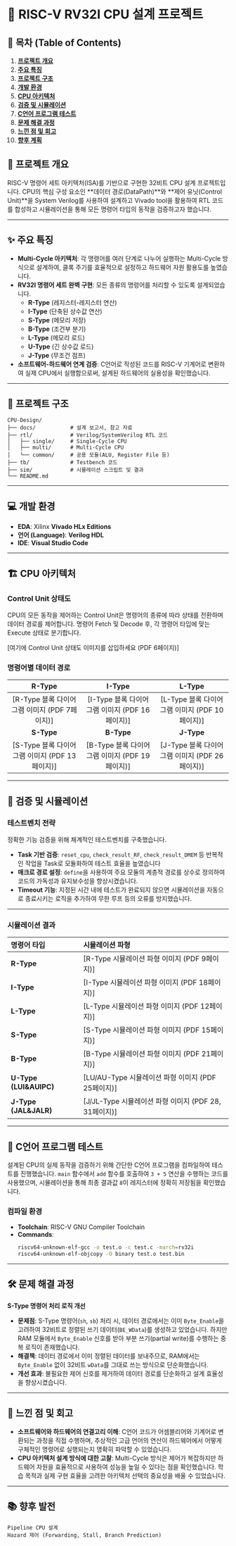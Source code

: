 # 📌 RISC-V RV32I CPU 설계 프로젝트

## 📜 목차 (Table of Contents)

1.  [**프로젝트 개요**](#-프로젝트-개요)
2.  [**주요 특징**](#-주요-특징)
3.  [**프로젝트 구조**](#-프로젝트-구조)
4.  [**개발 환경**](#-개발-환경)
5.  [**CPU 아키텍처**](#-cpu-아키텍처)
6.  [**검증 및 시뮬레이션**](#-검증-및-시뮬레이션)
7.  [**C언어 프로그램 테스트**](#-c언어-프로그램-테스트)
8.  [**문제 해결 과정**](#-문제-해결-과정)
9.  [**느낀 점 및 회고**](#-느낀-점-및-회고)
10. [**향후 계획**](#-향후-계획)

## 🎯 프로젝트 개요

RISC-V 명령어 세트 아키텍처(ISA)를 기반으로 구현한 32비트 CPU 설계 프로젝트입니다. CPU의 핵심 구성 요소인 **데이터 경로(DataPath)**와 **제어 유닛(Control Unit)**을 System Verilog를 사용하여 설계하고 Vivado tool을 활용하여 RTL 코드를 합성하고 시뮬레이션을 통해 모든 명령어 타입의 동작을 검증하고자 했습니다.

---

## ✨ 주요 특징

- **Multi-Cycle 아키텍처**: 각 명령어를 여러 단계로 나누어 실행하는 Multi-Cycle 방식으로 설계하여, 클록 주기를 효율적으로 설정하고 하드웨어 자원 활용도를 높였습니다.
- **RV32I 명령어 세트 완벽 구현**: 모든 종류의 명령어를 처리할 수 있도록 설계되었습니다.
    - **R-Type** (레지스터-레지스터 연산)
    - **I-Type** (단축된 상수값 연산)
    - **S-Type** (메모리 저장)
    - **B-Type** (조건부 분기)
    - **L-Type** (메모리 로드)
    - **U-Type** (긴 상수값 로드)
    - **J-Type** (무조건 점프)
- **소프트웨어-하드웨어 연계 검증**: C언어로 작성된 코드를 RISC-V 기계어로 변환하여 실제 CPU에서 실행함으로써, 설계된 하드웨어의 실용성을 확인했습니다.

---

## 📂 프로젝트 구조
```
CPU-Design/
├── docs/           # 설계 보고서, 참고 자료
├── rtl/            # Verilog/SystemVerilog RTL 코드
│   ├── single/     # Single-Cycle CPU
│   ├── multi/      # Multi-Cycle CPU
│   └── common/     # 공용 모듈(ALU, Register File 등)
├── tb/             # Testbench 코드
├── sim/            # 시뮬레이션 스크립트 및 결과
└── README.md
```

---

## 💻 개발 환경

- **EDA**: Xilinx **Vivado HLx Editions**
- **언어 (Language)**: **Verilog HDL**
- **IDE**: **Visual Studio Code**

---

## 🏗️ CPU 아키텍처

### Control Unit 상태도

CPU의 모든 동작을 제어하는 Control Unit은 명령어의 종류에 따라 상태를 전환하며 데이터 경로를 제어합니다. 명령어 Fetch 및 Decode 후, 각 명령어 타입에 맞는 Execute 상태로 분기합니다.

[여기에 Control Unit 상태도 이미지를 삽입하세요 (PDF 6페이지)]

### 명령어별 데이터 경로

| **R-Type** | **I-Type** | **L-Type** |
| :------------------------------------------------------: | :-------------------------------------------------------: | :-------------------------------------------------------: |
| [R-Type 블록 다이어그램 이미지 (PDF 7페이지)] | [I-Type 블록 다이어그램 이미지 (PDF 16페이지)] | [L-Type 블록 다이어그램 이미지 (PDF 10페이지)] |
| **S-Type** | **B-Type** | **J-Type** |
| [S-Type 블록 다이어그램 이미지 (PDF 13페이지)] | [B-Type 블록 다이어그램 이미지 (PDF 19페이지)] | [J-Type 블록 다이어그램 이미지 (PDF 26페이지)] |

---

## 🔬 검증 및 시뮬레이션

### 테스트벤치 전략
정확한 기능 검증을 위해 체계적인 테스트벤치를 구축했습니다.
* **Task 기반 검증**: `reset_cpu`, `check_result_RF`, `check_result_DMEM` 등 반복적인 작업을 Task로 모듈화하여 테스트 효율을 높였습니다
* **매크로 경로 설정**: `define`을 사용하여 주요 모듈의 계층적 경로를 상수로 정의하여 코드의 가독성과 유지보수성을 향상시켰습니다.
* **Timeout 기능**: 지정된 시간 내에 테스트가 완료되지 않으면 시뮬레이션을 자동으로 종료시키는 로직을 추가하여 무한 루프 등의 오류를 방지했습니다.

---

### 시뮬레이션 결과

| 명령어 타입           | 시뮬레이션 파형                                      |
| :-------------------- | :--------------------------------------------------- |
| **R-Type** | [R-Type 시뮬레이션 파형 이미지 (PDF 9페이지)]      |
| **I-Type** | [I-Type 시뮬레이션 파형 이미지 (PDF 18페이지)]     |
| **L-Type** | [L-Type 시뮬레이션 파형 이미지 (PDF 12페이지)]     |
| **S-Type** | [S-Type 시뮬레이션 파형 이미지 (PDF 15페이지)]     |
| **B-Type** | [B-Type 시뮬레이션 파형 이미지 (PDF 21페이지)]     |
| **U-Type (LUI&AUIPC)** | [LU/AU-Type 시뮬레이션 파형 이미지 (PDF 25페이지)] |
| **J-Type (JAL&JALR)** | [J/JL-Type 시뮬레이션 파형 이미지 (PDF 28, 31페이지)] |

---

## 🔄 C언어 프로그램 테스트

설계된 CPU의 실제 동작을 검증하기 위해 간단한 C언어 프로그램을 컴파일하여 테스트를 진행했습니다. `main` 함수에서 `add` 함수를 호출하여 `3 + 5` 연산을 수행하는 코드를 사용했으며, 시뮬레이션을 통해 최종 결과값 `8`이 레지스터에 정확히 저장됨을 확인했습니다.

### 컴파일 환경
-   **Toolchain**: RISC-V GNU Compiler Toolchain
-   **Commands**:
    ```bash
    riscv64-unknown-elf-gcc -o test.o -c test.c -march=rv32i
    riscv64-unknown-elf-objcopy -O binary test.o test.bin
    ```
---

## 🛠️ 문제 해결 과정

**S-Type 명령어 처리 로직 개선**

- **문제점**: S-Type 명령어(`sh`, `sb`) 처리 시, 데이터 경로에서는 이미 `Byte_Enable`을 고려하여 32비트로 정렬된 쓰기 데이터(`BE_WData`)를 생성하고 있었습니다. 하지만 RAM 모듈에서 `Byte_Enable` 신호를 받아 부분 쓰기(partial write)를 수행하는 중복 로직이 존재했습니다.
- **해결책**: 데이터 경로에서 이미 정렬된 데이터를 보내주므로, RAM에서는 `Byte_Enable` 없이 32비트 `wData`를 그대로 쓰는 방식으로 단순화했습니다.
- **개선 효과**: 불필요한 제어 신호를 제거하여 데이터 경로를 단순화하고 설계 효율성을 향상시켰습니다.

---

## 🧠 느낀 점 및 회고

- **소프트웨어와 하드웨어의 연결고리 이해**: C언어 코드가 어셈블리어와 기계어로 변환되는 과정을 직접 수행하며, 추상적인 고급 언어의 연산이 하드웨어에서 어떻게 구체적인 명령어로 실행되는지 명확히 파악할 수 있었습니다.
- **CPU 아키텍처 설계 방식에 대한 고찰**: Multi-Cycle 방식은 제어가 복잡하지만 하드웨어 자원을 효율적으로 사용하여 성능을 높일 수 있다는 점을 확인했습니다. 학습 목적과 실제 구현 효율을 고려한 아키텍처 선택의 중요성을 배울 수 있었습니다.

---

## 📚 향후 발전

```
Pipeline CPU 설계
Hazard 제어 (Forwarding, Stall, Branch Prediction)
```